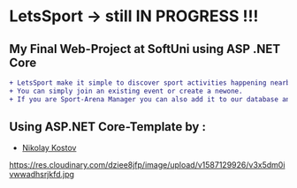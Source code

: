 # LetsSport -> still IN PROGRESS !!!
## My Final Web-Project at SoftUni using ASP .NET Core

```diff
+ LetsSport make it simple to discover sport activities happening nearby, as well as the people that want to participate in them. 
+ You can simply join an existing event or create a newone.
+ If you are Sport-Arena Manager you can also add it to our database and gain more customers.
```

## Using ASP.NET Core-Template by :

- [Nikolay Kostov](https://github.com/NikolayIT)


https://res.cloudinary.com/dziee8jfp/image/upload/v1587129926/v3x5dm0ivwwadhsrjkfd.jpg